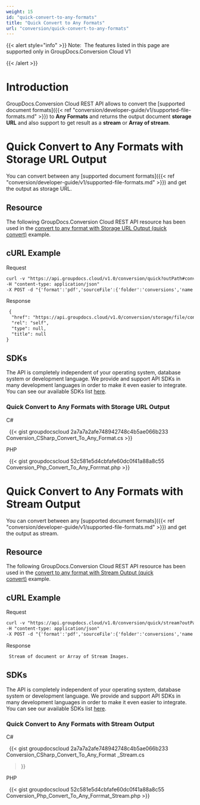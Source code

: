 ```yaml
---
weight: 15
id: "quick-convert-to-any-formats"
title: "Quick Convert to Any Formats"
url: "conversion/quick-convert-to-any-formats"
---
```


{{< alert style="info" >}}
Note:  The features listed in this page are supported only in GroupDocs.Conversion Cloud V1

{{< /alert >}}










# Introduction #

GroupDocs.Conversion Cloud REST API allows to convert the [supported document formats]({{< ref "conversion/developer-guide/v1/supported-file-formats.md" >}}) to  **Any Formats** and returns the output document **storage URL** and also support to get result as a **stream** or **Array of stream**.

# Quick Convert to Any Formats with Storage URL Output #

You can convert between any [supported document formats]({{< ref "conversion/developer-guide/v1/supported-file-formats.md" >}}) and get the output as storage URL.

## Resource ##

The following GroupDocs.Conversion Cloud REST API resource has been used in the [convert to any format with Storage URL Output (quick convert)](https://apireference.groupdocs.cloud/conversion/#!/QuickConversion/QuickConvert) example.

## cURL Example ##





 Request

```html 
curl -v "https://api.groupdocs.cloud/v1.0/conversion/quick?outPath#conversions%2F&#x26;appsid#XXXX&#x26;signature#XXX-XX" 
-H "content-type: application/json" 
-X POST -d "{'format':'pdf','sourceFile':{'folder':'conversions','name':'sample.docx'}}"
 ```




 Response

```html 
 {
  "href": "https://api.groupdocs.cloud/v1.0/conversion/storage/file/conversions/sample.pdf",
  "rel": "self",
  "type": null,
  "title": null
}
 ```






## SDKs ##

The API is completely independent of your operating system, database system or development language. We provide and support API SDKs in many development languages in order to make it even easier to integrate. You can see our available SDKs list [here](https://github.com/groupdocs-conversion-cloud).

### Quick Convert to Any Formats with Storage URL Output ###





 C#



 
{{< gist groupdocscloud 2a7a7a2afe748942748c4b5ae066b233 Conversion_CSharp_Convert_To_Any_Format.cs >}}







 PHP



 
{{< gist groupdocscloud 52c581e5d4cbfafe60dc0f41a88a8c55 Conversion_Php_Convert_To_Any_Forrmat.php >}}









# Quick Convert to Any Formats with Stream Output #

You can convert between any [supported document formats]({{< ref "conversion/developer-guide/v1/supported-file-formats.md" >}}) and get the output as stream.

## Resource ##

The following GroupDocs.Conversion Cloud REST API resource has been used in the [convert to any format with Stream Output (quick convert)](https://apireference.groupdocs.cloud/conversion/#!/QuickConversion/QuickConvertToStream) example.

## cURL Example ##





 Request

```html 
curl -v "https://api.groupdocs.cloud/v1.0/conversion/quick/stream?outPath#conversions%2F&#x26;appsid#XXXX&#x26;signature#XXX-XX" 
-H "content-type: application/json" 
-X POST -d "{'format':'pdf','sourceFile':{'folder':'conversions','name':'sample.docx'}}"
 ```




 Response

```html 
 Stream of document or Array of Stream Images.
 ```






## SDKs ##

The API is completely independent of your operating system, database system or development language. We provide and support API SDKs in many development languages in order to make it even easier to integrate. You can see our available SDKs list [here](https://github.com/groupdocs-conversion-cloud).

### Quick Convert to Any Formats with Stream Output ###





 C#



 
{{< gist groupdocscloud 2a7a7a2afe748942748c4b5ae066b233 Conversion_CSharp_Convert_To_Any_Format _Stream.cs
 >}}







 PHP



 
{{< gist groupdocscloud 52c581e5d4cbfafe60dc0f41a88a8c55 Conversion_Php_Convert_To_Any_Forrmat_Stream.php >}}






